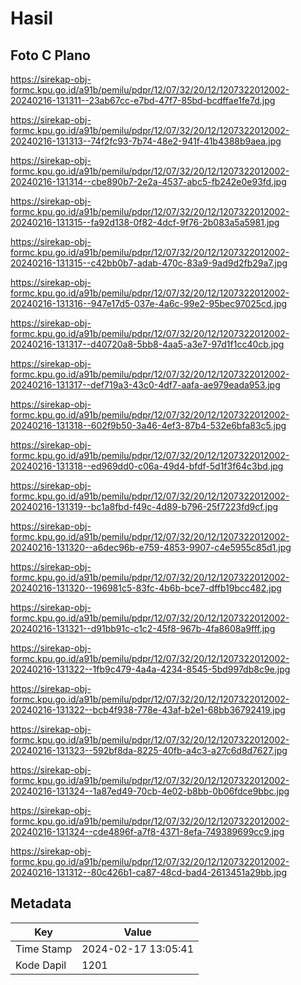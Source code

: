 # Hasil

## Foto C Plano

https://sirekap-obj-formc.kpu.go.id/a91b/pemilu/pdpr/12/07/32/20/12/1207322012002-20240216-131311--23ab67cc-e7bd-47f7-85bd-bcdffae1fe7d.jpg

https://sirekap-obj-formc.kpu.go.id/a91b/pemilu/pdpr/12/07/32/20/12/1207322012002-20240216-131313--74f2fc93-7b74-48e2-941f-41b4388b9aea.jpg

https://sirekap-obj-formc.kpu.go.id/a91b/pemilu/pdpr/12/07/32/20/12/1207322012002-20240216-131314--cbe890b7-2e2a-4537-abc5-fb242e0e93fd.jpg

https://sirekap-obj-formc.kpu.go.id/a91b/pemilu/pdpr/12/07/32/20/12/1207322012002-20240216-131315--fa92d138-0f82-4dcf-9f76-2b083a5a5981.jpg

https://sirekap-obj-formc.kpu.go.id/a91b/pemilu/pdpr/12/07/32/20/12/1207322012002-20240216-131315--c42bb0b7-adab-470c-83a9-9ad9d2fb29a7.jpg

https://sirekap-obj-formc.kpu.go.id/a91b/pemilu/pdpr/12/07/32/20/12/1207322012002-20240216-131316--947e17d5-037e-4a6c-99e2-95bec97025cd.jpg

https://sirekap-obj-formc.kpu.go.id/a91b/pemilu/pdpr/12/07/32/20/12/1207322012002-20240216-131317--d40720a8-5bb8-4aa5-a3e7-97d1f1cc40cb.jpg

https://sirekap-obj-formc.kpu.go.id/a91b/pemilu/pdpr/12/07/32/20/12/1207322012002-20240216-131317--def719a3-43c0-4df7-aafa-ae979eada953.jpg

https://sirekap-obj-formc.kpu.go.id/a91b/pemilu/pdpr/12/07/32/20/12/1207322012002-20240216-131318--602f9b50-3a46-4ef3-87b4-532e6bfa83c5.jpg

https://sirekap-obj-formc.kpu.go.id/a91b/pemilu/pdpr/12/07/32/20/12/1207322012002-20240216-131318--ed969dd0-c06a-49d4-bfdf-5d1f3f64c3bd.jpg

https://sirekap-obj-formc.kpu.go.id/a91b/pemilu/pdpr/12/07/32/20/12/1207322012002-20240216-131319--bc1a8fbd-f49c-4d89-b796-25f7223fd9cf.jpg

https://sirekap-obj-formc.kpu.go.id/a91b/pemilu/pdpr/12/07/32/20/12/1207322012002-20240216-131320--a6dec96b-e759-4853-9907-c4e5955c85d1.jpg

https://sirekap-obj-formc.kpu.go.id/a91b/pemilu/pdpr/12/07/32/20/12/1207322012002-20240216-131320--196981c5-83fc-4b6b-bce7-dffb19bcc482.jpg

https://sirekap-obj-formc.kpu.go.id/a91b/pemilu/pdpr/12/07/32/20/12/1207322012002-20240216-131321--d91bb91c-c1c2-45f8-967b-4fa8608a9fff.jpg

https://sirekap-obj-formc.kpu.go.id/a91b/pemilu/pdpr/12/07/32/20/12/1207322012002-20240216-131322--1fb9c479-4a4a-4234-8545-5bd997db8c9e.jpg

https://sirekap-obj-formc.kpu.go.id/a91b/pemilu/pdpr/12/07/32/20/12/1207322012002-20240216-131322--bcb4f938-778e-43af-b2e1-68bb36792419.jpg

https://sirekap-obj-formc.kpu.go.id/a91b/pemilu/pdpr/12/07/32/20/12/1207322012002-20240216-131323--592bf8da-8225-40fb-a4c3-a27c6d8d7627.jpg

https://sirekap-obj-formc.kpu.go.id/a91b/pemilu/pdpr/12/07/32/20/12/1207322012002-20240216-131324--1a87ed49-70cb-4e02-b8bb-0b06fdce9bbc.jpg

https://sirekap-obj-formc.kpu.go.id/a91b/pemilu/pdpr/12/07/32/20/12/1207322012002-20240216-131324--cde4896f-a7f8-4371-8efa-749389699cc9.jpg

https://sirekap-obj-formc.kpu.go.id/a91b/pemilu/pdpr/12/07/32/20/12/1207322012002-20240216-131312--80c426b1-ca87-48cd-bad4-2613451a29bb.jpg


## Metadata

| Key        | Value               |
| ---------- | ------------------- |
| Time Stamp | 2024-02-17 13:05:41 |
| Kode Dapil | 1201                |



